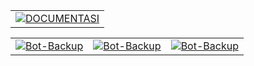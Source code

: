 <div align="center">
  <table>
    <tr>
      <td align="center">
        <a href="https://github.com/Projek-Vkop/Home">
          <img src="https://img.shields.io/badge/Branch-DOCUMENTASI-green?style=for-the-badge" alt="DOCUMENTASI"/>
        </a>
      </td>
  </table>
</div>

<div align="center">
  <table>
    <tr>
      <td align="center">
        <a href="https://github.com/Projek-Vkop/Bot-Backup">
          <img src="https://img.shields.io/badge/Bot-Backup-green?style=for-the-badge" alt="Bot-Backup"/>
        </a>
      </td>
      <td align="center">
        <a href="https://github.com/Projek-Vkop/Bot-Backup">
          <img src="https://img.shields.io/badge/Bot-Backup-yellow?style=for-the-badge" alt="Bot-Backup"/>
        </a>
      </td>
      <td align="center">
        <a href="https://github.com/Projek-Vkop/Bot-Backup">
          <img src="https://img.shields.io/badge/Bot-Backup-yellow?style=for-the-badge" alt="Bot-Backup"/>
        </a>
      </td>
    </tr>
  </table>
</div>
